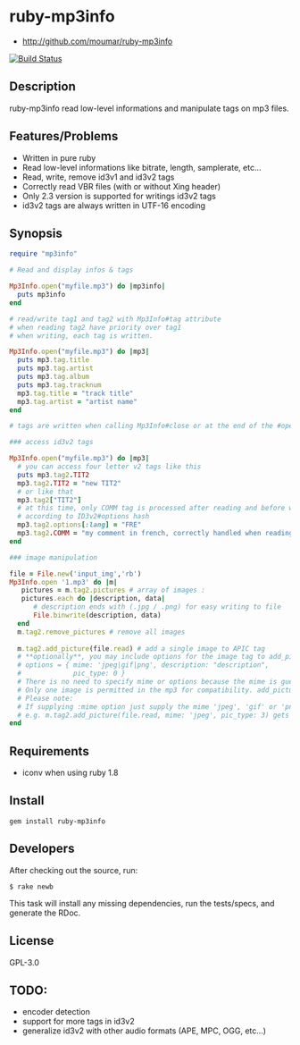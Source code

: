 # ruby-mp3info

* http://github.com/moumar/ruby-mp3info

[![Build Status](https://travis-ci.org/moumar/ruby-mp3info.png?branch=master)](https://travis-ci.org/moumar/ruby-mp3info.png?branch=master)

## Description

ruby-mp3info read low-level informations and manipulate tags on mp3 files.

## Features/Problems

* Written in pure ruby 
* Read low-level informations like bitrate, length, samplerate, etc...
* Read, write, remove id3v1 and id3v2 tags
* Correctly read VBR files (with or without Xing header)
* Only 2.3 version is supported for writings id3v2 tags
* id3v2 tags are always written in UTF-16 encoding

## Synopsis

```ruby
require "mp3info"

# Read and display infos & tags

Mp3Info.open("myfile.mp3") do |mp3info|
  puts mp3info
end

# read/write tag1 and tag2 with Mp3Info#tag attribute
# when reading tag2 have priority over tag1
# when writing, each tag is written.

Mp3Info.open("myfile.mp3") do |mp3|
  puts mp3.tag.title   
  puts mp3.tag.artist   
  puts mp3.tag.album
  puts mp3.tag.tracknum
  mp3.tag.title = "track title"
  mp3.tag.artist = "artist name"
end

# tags are written when calling Mp3Info#close or at the end of the #open block

### access id3v2 tags

Mp3Info.open("myfile.mp3") do |mp3|
  # you can access four letter v2 tags like this
  puts mp3.tag2.TIT2
  mp3.tag2.TIT2 = "new TIT2"
  # or like that
  mp3.tag2["TIT2"]
  # at this time, only COMM tag is processed after reading and before writing
  # according to ID3v2#options hash
  mp3.tag2.options[:lang] = "FRE"
  mp3.tag2.COMM = "my comment in french, correctly handled when reading and writing"
end

### image manipulation

file = File.new('input_img','rb')
Mp3Info.open '1.mp3' do |m|
   pictures = m.tag2.pictures # array of images :
   pictures.each do |description, data|
      # description ends with (.jpg / .png) for easy writing to file     
      File.binwrite(description, data) 
  end
  m.tag2.remove_pictures # remove all images
  
  m.tag2.add_picture(file.read) # add a single image to APIC tag
  # **optionally**, you may include options for the image tag to add_picture():
  # options = { mime: 'jpeg|gif|png', description: "description",
  #             pic_type: 0 }
  # There is no need to specify mime or options because the mime is guessed based on the input image
  # Only one image is permitted in the mp3 for compatibility. add_picture() overwrites all previous images.
  # Please note: 
  # If supplying :mime option just supply the mime 'jpeg', 'gif' or 'png', the code adds the "image/.." for you!
  # e.g. m.tag2.add_picture(file.read, mime: 'jpeg', pic_type: 3) gets a mime "image/jpeg"
end
```

## Requirements

* iconv when using ruby 1.8

## Install

    gem install ruby-mp3info

## Developers

After checking out the source, run:

    $ rake newb

This task will install any missing dependencies, run the tests/specs, and generate the RDoc.

## License

GPL-3.0

## TODO:

* encoder detection
* support for more tags in id3v2
* generalize id3v2 with other audio formats (APE, MPC, OGG, etc...)
